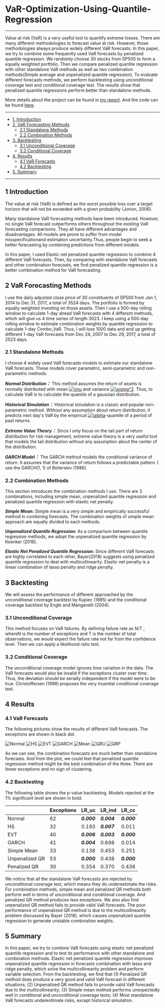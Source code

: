 <script async src="https://www.googletagmanager.com/gtag/js?id=UA-112502179-1"></script> <script> window.dataLayer = window.dataLayer || []; function gtag(){dataLayer.push(arguments);} gtag('js', new Date());
gtag('config', 'UA-112502179-1'); </script>

# VaR-Optimization-Using-Quantile-Regression

---

Value at risk (VaR) is a very useful tool to quantify extreme losses. There are many different methodologies to forecast value at risk. However, those methodologies always produce widely different VaR forecasts. In this paper, we try to combine some frequently used VaR forecasts by penalized quantile regression. We randomly choose 30 stocks from SP500 to form a equally weighted portfolio. Then we compare penalized quantile regression with other standalone VaR methods as well as two combination methods(Simple average and unpenalized quantile regression). To evaluate different forecasts methods, we perform backtesting using unconditional coverage test and conditional coverage test. The results show that penalized quantile regressions perform better than standalone methods.

More details about the project can be found in [my report](/YuxiangLi_RiskManagement_Final_Project.pdf). And the code can be found [here](/RiskFinal_YuxiangLi.R).

---

- [1. Introduction](#1-introduction)
- [2. VaR Forecasting Methods](#2-var-forecasting-methods)
  - [2.1 Standalone Methods](#21-standalone-methods)
  - [2.2 Combination Methods](#22-combination-methods)
- [3. Backtesting](#3-backtesting)
  - [3.1 Unconditional Coverage](#31-unconditional-coverage)
  - [3.2 Conditional Coverage](#32-conditional-coverage)
- [4. Results](#4-results)
  - [4.1 VaR Forecasts](#41-var-forecasts)
  - [4.2 Backtesting](#42-backtesting)
- [5. Summary](#5-summary)

---

## 1 Introduction

The value at risk (VaR) is defined as the worst possible loss over a target horizon that will not be exceeded with a given probability (Jorion, 2006).

Many standalone VaR forecasting methods have been introduced. However, no single VaR forecast outperforms others throughout the existing VaR forecasting comparisons. They all have different advantages and disadvantages. All models are prone to suffer from model misspecificationand estimation uncertainty.Thus, people begin to seek a better forecasting by combining predictions from different models.

In this paper, I used Elastic net penalized quantile regression to combine 4 different VaR forecasts. Then, by comparing with standalone VaR forecasts and other combination forecasts, we find penalized quantile regression is a better combination method for VaR forecasting.

## 2 VaR Forecasting Methods

I use the daily adjusted close price of 30 constituents of SP500 from Jan 1, 2014 to Dec 31, 2017, a total of 3524 days. The portfolio is formed by equally weighted investing on those assets. Then I use a 500-day rolling window to calculate 1-day ahead VaR forecasts with 4 different methods, which will give us 4 time series of length 3023. I keep using a 500-day rolling window to estimate combination weights by quantile regression to calculate 1-day Combo_VaR. Thus, I will lose 1000 data and end up getting different 1-day VaR forecasts from Dec 24, 2007 to Dec 29, 2017, a total of 2523 days.

### 2.1 Standalone Methods

I choose 4 widely used VaR forecasts models to estimate our standalone VaR forecasts. These models cover parametric, semi-parametric and non-parametric methods.

***Normal Distribution：*** This method assumes the return of assets is normally distributed with mean <a href="https://www.codecogs.com/eqnedit.php?latex=\mu" target="_blank"><img src="https://latex.codecogs.com/gif.latex?\mu" title="\mu" /></a> and variance <a href="https://www.codecogs.com/eqnedit.php?latex=\sigma^2" target="_blank"><img src="https://latex.codecogs.com/gif.latex?\sigma^2" title="\sigma^2" /></a>. Thus, to calculate VaR is to calculate the quantile of a gaussian distribution.

***Historical Simulation：*** Historical simulation is a classic and popular non-parametric method. Without any assumption about return distribution, it predicts next day's VaR by the empirical <a href="https://www.codecogs.com/eqnedit.php?latex=\alpha" target="_blank"><img src="https://latex.codecogs.com/gif.latex?\alpha" title="\alpha" /></a>-quantile of a period of past returns.

***Extreme Value Theory：*** Since I only focus on the tail part of return distribution for risk management, extreme value theory is a very useful tool that models the tail distribution without any assumption about the center of the distribution.

***GARCH Model：*** The GARCH method models the conditional variance of return. It assumes that the variance of return follows a predictable pattern. I use the GARCH(1, 1) of Bollerslev (1986).

### 2.2 Combination Methods

This section introduces the combination methods I use. There are 3 combinations, including simple mean, unpenalized quantile regression and penalized quantile regression with elastic net penalty.

***Simple Mean:*** Simple mean is a very simple and empirically successful method in combining forecasts. The combination weights of simple mean approach are equally divided to each methods.

***Unpenalized Quantile Regression:*** As a comparison between quantile regression methods, we adopt the unpenalized quantile regression by Koenker (2016).

***Elastic Net Penalized Quantile Regression:*** Since different VaR forecasts are highly correlated to each other, Bayer(2018) suggests using penalized quantile regression to deal with multicollinearity. Elastic net penalty is a linear combination of lasso penalty and ridge penalty.

## 3 Backtesting

We will assess the performance of different approached by the unconditional coverage backtest by Kupiec (1995) and the conditional coverage backtest by Engle and Manganelli (2004).

### 3.1 Unconditional Coverage

This method focuses on VaR failures. By defining failure rate as N/T , whereN is the number of exceptions and T is the number of total observations, we would expect the failure rate not far from the confidence level. Then we can apply a likelihood ratio test.

### 3.2 Conditional Coverage

The unconditional coverage model ignores time variation in the data. The VaR forecasts would also be invalid if the exceptions cluster over time. Thus, the deviation should be serially independent if the model were to be true. Christoffersen (1998) proposes the very inuential conditional coverage test.

## 4 Results

### 4.1 VaR Forecasts

The following pictures show the results of different VaR forecasts. The exceptions are shown in black dot.

![Normal](/Picture/Normal.png)
![HS](/Picture/HS.png)
![EVT](/Picture/EVT.png)
![GARCH](/Picture/GARCH.png)
![Mean](/Picture/Mean.png)
![QRU](/Picture/QRU.png)
![QRP](/Picture/QRP.png)

As we can see, the combination forecasts are much better than standalone forecasts. And from the plot, we could feel that penalized quantile regression method might be the best combination of the three. There are fewer exceptions and no sign of clustering.

### 4.2 Backtesting

The following table shows the p-value backtestng. Models rejected at the 1% significant level are shown in bold.

| |Exceptions|LR_uc|LR_ind|LR_cc|
|---|---|---|---|---|
|Normal|62|***0.000***|***0.004***|***0.000***|
|HS|32|0.193|***0.007***|0.011|
|EVT|40|***0.006***|***0.003***|***0.000***|
|GARCH|41|***0.004***|0.698|0.014|
|Simple Mean|33|0.138|0.453|0.251|
|Unpenalized QR|53|***0.000***|0.438|***0.000***|
|Penalized QR|30|0.354|0.370|0.436|

We notice that all the standalone VaR forecasts are rejected by unconditional coverage test, which means they do underestimate the risks. For combination methods, simple mean and penalized QR methods both perform well in terms of unconditional and conditional coverage. And penalized QR method produces less exceptions. We also also find unpenalized QR method fails to provide valid VaR forecasts. The poor performance of unpenalized QR method is due to the multicollinearity problem discussed by Bayer (2018), which causes unpenalized quantile regression to generate unstable combination weights.

## 5 Summary

In this paper, we try to combine VaR forecasts using elastic net penalized quantile regression and to test its performance with other standalone and combination methods. Elastic net penalized quantile regression improves unpenalized quantile regression in forecasts combination with lasso and ridge penalty, which solve the multicollinearity problem and perform variable selection. From the backtesting, we find that (1) Penalized QR method does produce a very good and valid VaR forecast in different situations; (2) Unpenalized QR method fails to provide valid VaR forecasts due to the multicollinearity; (3) Simple mean method performs unexpectedly well in conditional and unconditional coverage tests; (4) Most standalone VaR forecasts underestimate risks, except historical simulation.
